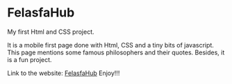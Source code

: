 # FelasfaHub
My first Html and CSS project.

It is a mobile first page done with Html, CSS and a tiny bits of javascript. This page mentions some famous philosophers and their quotes. Besides, it is a fun project.

Link to the website: [FelasfaHub](https://rawcdn.githack.com/NaolB02/FelasfaHub/bf9f76bc7dd9b76e2e4efce7d3a143c2b4399779/index.html)
Enjoy!!!
